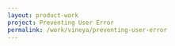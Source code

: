 ```yaml
---
layout: product-work
project: Preventing User Error
permalink: /work/vineya/preventing-user-error
---
```


